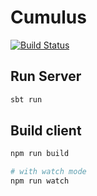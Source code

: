 Cumulus
=======

[![Build Status](https://travis-ci.org/Cumulus-Cloud/cumulus.svg?branch=master)](https://travis-ci.org/Cumulus-Cloud/cumulus)

## Run Server
```sh
sbt run
```

## Build client
```sh
npm run build

# with watch mode
npm run watch
```
